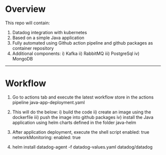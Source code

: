 # Overview
This repo will contain:
1. Datadog integration with kubernetes 
2. Based on a simple Java application
3. Fully automated using Github action pipeline and github packages as container repository
4. Additional components:
   i) Kafka
   ii) RabbitMQ
   iii) PostgreSql
   iv) MongoDB
___________________________________________________________________
# Workflow
1. Go to actions tab and execute the latest workflow store in the actions pipeline java-app-deployment.yaml
2. This will do the below:
    i) build the code
    ii) create an image using the dockerfile 
    iii) push the image into github packages 
    iv) install the Java application using helm charts defined in the folder java-helm
3. After application deployment, execute the shell script
    enabled: true
  networkMonitoring:
    enabled: true

5. helm install datadog-agent -f datadog-values.yaml datadog/datadog


